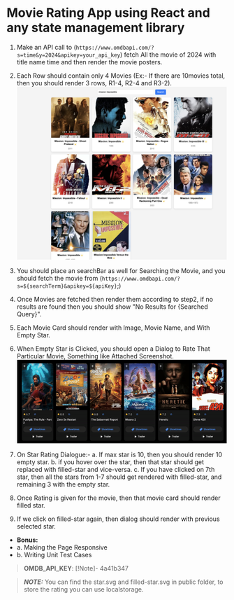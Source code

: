 # Movie Rating App using React and any state management library

1. Make an API call to (`https://www.omdbapi.com/?s=time&y=2024&apikey=your_api_key`) fetch All the movie of 2024 with title name time and then render the movie posters.
2. Each Row should contain only 4 Movies (Ex:- If there are 10movies total, then you should render 3 rows, R1-4, R2-4 and R3-2).
   ![Image Alt Text](./public/default_landing_page.png)
3. You should place an searchBar as well for Searching the Movie, and you should fetch the movie from (`https://www.omdbapi.com/?s=${searchTerm}&apikey=${apiKey}`;)
4. Once Movies are fetched then render them according to step2, if no results are found then you should show "No Results for {Searched Query}".
5. Each Movie Card should render with Image, Movie Name, and With Empty Star.
6. When Empty Star is Clicked, you should open a Dialog to Rate That Particular Movie, Something like Attached Screenshot.
   ![Star Rating Image](./public/star_rating.gif)

7. On Star Rating Dialogue:-
   a. If max star is 10, then you should render 10 empty star.
   b. if you hover over the star, then that star should get replaced with filled-star and vice-versa.
   c. If you have clicked on 7th star, then all the stars from 1-7 should get rendered with filled-star, and remaining 3 with the empty star.
8. Once Rating is given for the movie, then that movie card should render filled star.
9. If we click on filled-star again, then dialog should render with previous selected star.

- **Bonus:**
- a. Making the Page Responsive
- b. Writing Unit Test Cases

> **OMDB_API_KEY**: [!Note]- 4a41b347

> **_NOTE:_** You can find the star.svg and filled-star.svg in public folder, to store the rating you can use localstorage.
